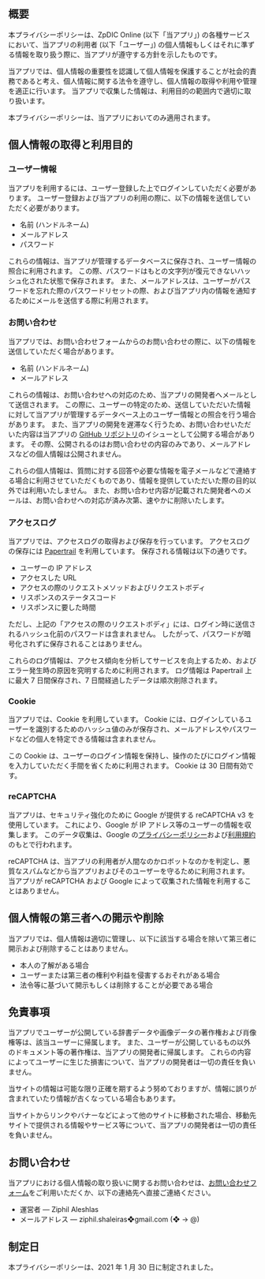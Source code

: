 ## 概要
本プライバシーポリシーは、ZpDIC Online (以下「当アプリ」) の各種サービスにおいて、当アプリの利用者 (以下「ユーザー」) の個人情報もしくはそれに準ずる情報を取り扱う際に、当アプリが遵守する方針を示したものです。

当アプリでは、個人情報の重要性を認識して個人情報を保護することが社会的責務であると考え、個人情報に関する法令を遵守し、個人情報の取得や利用や管理を適正に行います。
当アプリで収集した情報は、利用目的の範囲内で適切に取り扱います。

本プライバシーポリシーは、当アプリにおいてのみ適用されます。

## 個人情報の取得と利用目的
### ユーザー情報
当アプリを利用するには、ユーザー登録した上でログインしていただく必要があります。
ユーザー登録および当アプリの利用の際に、以下の情報を送信していただく必要があります。

- 名前 (ハンドルネーム)
- メールアドレス
- パスワード

これらの情報は、当アプリが管理するデータベースに保存され、ユーザー情報の照合に利用されます。
この際、パスワードはもとの文字列が復元できないハッシュ化された状態で保存されます。
また、メールアドレスは、ユーザーがパスワードを忘れた際のパスワードリセットの際、および当アプリ内の情報を通知するためにメールを送信する際に利用されます。

### お問い合わせ
当アプリでは、お問い合わせフォームからのお問い合わせの際に、以下の情報を送信していただく場合があります。

- 名前 (ハンドルネーム)
- メールアドレス

これらの情報は、お問い合わせへの対応のため、当アプリの開発者へメールとして送信されます。
この際に、ユーザーの特定のため、送信していただいた情報に対して当アプリが管理するデータベース上のユーザー情報との照合を行う場合があります。
また、当アプリの開発を遅滞なく行うため、お問い合わせいただいた内容は当アプリの [GitHub リポジトリ](https://github.com/Ziphil/ZpdicOnlineNova)のイシューとして公開する場合があります。
その際、公開されるのはお問い合わせの内容のみであり、メールアドレスなどの個人情報は公開されません。

これらの個人情報は、質問に対する回答や必要な情報を電子メールなどで連絡する場合に利用させていただくものであり、情報を提供していただいた際の目的以外では利用いたしません。
また、お問い合わせ内容が記載された開発者へのメールは、お問い合わせへの対応が済み次第、速やかに削除いたします。

### アクセスログ
当アプリでは、アクセスログの取得および保存を行っています。
アクセスログの保存には [Papertrail](https://www.papertrail.com/) を利用しています。
保存される情報は以下の通りです。

- ユーザーの IP アドレス
- アクセスした URL
- アクセスの際のリクエストメソッドおよびリクエストボディ
- リスポンスのステータスコード
- リスポンスに要した時間

ただし、上記の「アクセスの際のリクエストボディ」には、ログイン時に送信されるハッシュ化前のパスワードは含まれません。
したがって、パスワードが暗号化されずに保存されることはありません。

これらのログ情報は、アクセス傾向を分析してサービスを向上するため、およびエラー発生時の原因を究明するために利用されます。
ログ情報は Papertrail 上に最大 7 日間保存され、7 日間経過したデータは順次削除されます。

### Cookie
当アプリでは、Cookie を利用しています。
Cookie には、ログインしているユーザーを識別するためのハッシュ値のみが保存され、メールアドレスやパスワードなどの個人を特定できる情報は含まれません。

この Cookie は、ユーザーのログイン情報を保持し、操作のたびにログイン情報を入力していただく手間を省くために利用されます。
Cookie は 30 日間有効です。

### reCAPTCHA
当アプリは、セキュリティ強化のために Google が提供する reCAPTCHA v3 を使用しています。
これにより、Google が IP アドレス等のユーザーの情報を収集します。
このデータ収集は、Google の[プライバシーポリシー](https://policies.google.com/privacy)および[利用規約](https://policies.google.com/terms)のもとで行われます。

reCAPTCHA は、当アプリの利用者が人間なのかロボットなのかを判定し、悪質なスパムなどから当アプリおよびそのユーザーを守るために利用されます。
当アプリが reCAPTCHA および Google によって収集された情報を利用することはありません。

## 個人情報の第三者への開示や削除
当アプリでは、個人情報は適切に管理し、以下に該当する場合を除いて第三者に開示および削除することはありません。

- 本人の了解がある場合
- ユーザーまたは第三者の権利や利益を侵害するおそれがある場合
- 法令等に基づいて開示もしくは削除することが必要である場合

## 免責事項
当アプリでユーザーが公開している辞書データや画像データの著作権および肖像権等は、該当ユーザーに帰属します。
また、ユーザーが公開しているもの以外のドキュメント等の著作権は、当アプリの開発者に帰属します。
これらの内容によってユーザーに生じた損害について、当アプリの開発者は一切の責任を負いません。

当サイトの情報は可能な限り正確を期するよう努めておりますが、情報に誤りが含まれていたり情報が古くなっている場合もあります。

当サイトからリンクやバナーなどによって他のサイトに移動された場合、移動先サイトで提供される情報やサービス等について、当アプリの開発者は一切の責任を負いません。

## お問い合わせ
当アプリにおける個人情報の取り扱いに関するお問い合わせは、[お問い合わせフォーム](/contact)をご利用いただくか、以下の連絡先へ直接ご連絡ください。

- 運営者 — Ziphil Aleshlas
- メールアドレス — ziphil.shaleiras❖gmail.com (❖ → @)

## 制定日
本プライバシーポリシーは、2021 年 1 月 30 日に制定されました。
